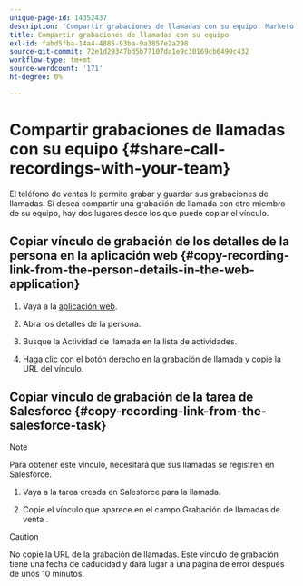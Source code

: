 ```yaml
---
unique-page-id: 14352437
description: 'Compartir grabaciones de llamadas con su equipo: Marketo Docs, documentación del producto'
title: Compartir grabaciones de llamadas con su equipo
exl-id: fabd5fba-14a4-4885-93ba-9a3857e2a298
source-git-commit: 72e1d29347bd5b77107da1e9c30169cb6490c432
workflow-type: tm+mt
source-wordcount: '171'
ht-degree: 0%

---
```


# Compartir grabaciones de llamadas con su equipo {#share-call-recordings-with-your-team}

El teléfono de ventas le permite grabar y guardar sus grabaciones de llamadas. Si desea compartir una grabación de llamada con otro miembro de su equipo, hay dos lugares desde los que puede copiar el vínculo.

## Copiar vínculo de grabación de los detalles de la persona en la aplicación web {#copy-recording-link-from-the-person-details-in-the-web-application}

1. Vaya a la [aplicación web](https://toutapp.com/login).

1. Abra los detalles de la persona.

1. Busque la Actividad de llamada en la lista de actividades.

1. Haga clic con el botón derecho en la grabación de llamada y copie la URL del vínculo.

## Copiar vínculo de grabación de la tarea de Salesforce {#copy-recording-link-from-the-salesforce-task}

>[!NOTE]
>
>Para obtener este vínculo, necesitará que sus llamadas se registren en Salesforce.

1. Vaya a la tarea creada en Salesforce para la llamada.

1. Copie el vínculo que aparece en el campo Grabación de llamadas de venta .

>[!CAUTION]
>
>No copie la URL de la grabación de llamadas. Este vínculo de grabación tiene una fecha de caducidad y dará lugar a una página de error después de unos 10 minutos.
